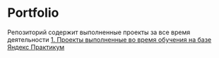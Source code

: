 # Portfolio
Репозиторий содержит выполненные проекты за все время деятельности
[1. Проекты выполненные во время обучения на базе Яндекс Практикум](https://github.com/kolychykot/Portfolio/tree/main/YPracticum_projects)
